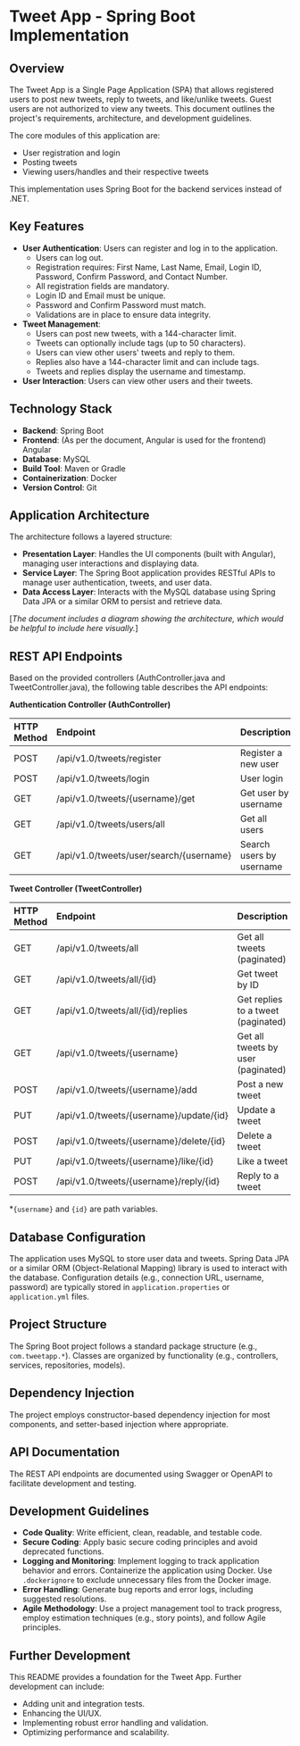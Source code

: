 #   Tweet App - Spring Boot Implementation

##   Overview

The   Tweet App is a Single Page Application (SPA) that allows registered users to post new tweets, reply to tweets, and like/unlike tweets. Guest users are not authorized to view any tweets. This document outlines the project's requirements, architecture, and development guidelines.

The   core modules of this application are:

* User registration and login
* Posting tweets
* Viewing users/handles and their respective tweets

This   implementation uses Spring Boot for the backend services instead of .NET.

##   Key Features

* **User Authentication**: Users can register and log in to the application.
    * Users can log out.
    * Registration requires: First Name, Last Name, Email, Login ID, Password, Confirm Password, and Contact Number.
    * All registration fields are mandatory.
    * Login ID and Email must be unique.
    * Password and Confirm Password must match.
    * Validations are in place to ensure data integrity.
* **Tweet Management**:
    * Users can post new tweets, with a 144-character limit.
    * Tweets can optionally include tags (up to 50 characters).
    * Users can view other users' tweets and reply to them.
    * Replies also have a 144-character limit and can include tags.
    * Tweets and replies display the username and timestamp.
* **User Interaction**: Users can view other users and their tweets.

##   Technology Stack

* **Backend**: Spring Boot
* **Frontend**: (As per the document, Angular is used for the frontend) Angular
* **Database**: MySQL
* **Build Tool**: Maven or Gradle
* **Containerization**: Docker
* **Version Control**: Git

##   Application Architecture

The   architecture follows a layered structure:

* **Presentation Layer**: Handles the UI components (built with Angular), managing user interactions and displaying data.
* **Service Layer**: The Spring Boot application provides RESTful APIs to manage user authentication, tweets, and user data.
* **Data Access Layer**: Interacts with the MySQL database using Spring Data JPA or a similar ORM to persist and retrieve data.

\[*The   document includes a diagram showing the architecture, which would be helpful to include here visually.*]

##   REST API Endpoints

Based   on the provided controllers (AuthController.java and TweetController.java), the following table describes the API endpoints:

**Authentication   Controller (AuthController)**

|   HTTP Method   |   Endpoint                     |   Description                |   Notes   |
| :-------------- | :--------------------------- | :------------------------- | :------ |
|   POST          |   /api/v1.0/tweets/register    |   Register a new user        |           |
|   POST          |   /api/v1.0/tweets/login       |   User login                 |           |
|   GET           |   /api/v1.0/tweets/{username}/get  |   Get user by username       |           |
|   GET           |   /api/v1.0/tweets/users/all   |   Get all users              |           |
|   GET           |   /api/v1.0/tweets/user/search/{username} |   Search users by username |           |

**Tweet   Controller (TweetController)**

|   HTTP Method   |   Endpoint                           |   Description                       |   Notes   |
| :-------------- | :--------------------------------- | :-------------------------------- | :------ |
|   GET           |   /api/v1.0/tweets/all               |   Get all tweets (paginated)        |           |
|   GET           |   /api/v1.0/tweets/all/{id}          |   Get tweet by ID                   |           |
|   GET           |   /api/v1.0/tweets/all/{id}/replies  |   Get replies to a tweet (paginated) |           |
|   GET           |   /api/v1.0/tweets/{username}        |   Get all tweets by user (paginated) |           |
|   POST          |   /api/v1.0/tweets/{username}/add    |   Post a new tweet                    |           |
|   PUT           |   /api/v1.0/tweets/{username}/update/{id} |   Update a tweet                      |           |
|   POST          |   /api/v1.0/tweets/{username}/delete/{id} |   Delete a tweet                      |           |
|   PUT           |   /api/v1.0/tweets/{username}/like/{id}   |   Like a tweet                        |           |
|   POST          |   /api/v1.0/tweets/{username}/reply/{id}  |   Reply to a tweet                    |           |

\*`{username}`   and `{id}` are path variables.

##   Database Configuration

The   application uses MySQL to store user data and tweets. Spring Data JPA or a similar ORM (Object-Relational Mapping) library is used to interact with the database. Configuration details (e.g., connection URL, username, password) are typically stored in `application.properties` or `application.yml` files.

##   Project Structure

The   Spring Boot project follows a standard package structure (e.g., `com.tweetapp.*`). Classes are organized by functionality (e.g., controllers, services, repositories, models).

##   Dependency Injection

The   project employs constructor-based dependency injection for most components, and setter-based injection where appropriate.

##   API Documentation

The   REST API endpoints are documented using Swagger or OpenAPI to facilitate development and testing.

##   Development Guidelines

* **Code Quality**: Write efficient, clean, readable, and testable code.
* **Secure Coding**: Apply basic secure coding principles and avoid deprecated functions.
* **Logging and Monitoring**: Implement logging to track application behavior and errors. Containerize the application using Docker. Use `.dockerignore` to exclude unnecessary files from the Docker image.
* **Error Handling**: Generate bug reports and error logs, including suggested resolutions.
* **Agile Methodology**: Use a project management tool to track progress, employ estimation techniques (e.g., story points), and follow Agile principles.

##   Further Development

This   README provides a foundation for the Tweet App. Further development can include:

* Adding unit and integration tests.
* Enhancing the UI/UX.
* Implementing robust error handling and validation.
* Optimizing performance and scalability.